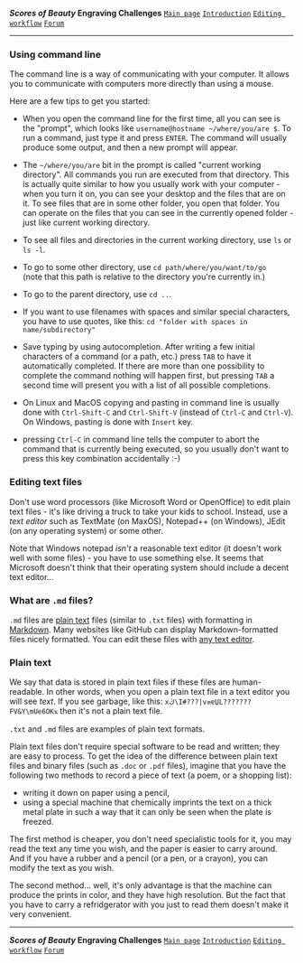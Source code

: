 **_Scores of Beauty_ Engraving Challenges**
[`Main page`](README.md)
[`Introduction`](1-introduction.md)
[`Editing workflow`](2-editing-workflow.md)
[`Forum`](http://engravingchallenges.freeforums.org)

-------------------------------------------


### Using command line

The command line is a way of communicating with your computer.  It allows you to communicate with computers more directly than using a mouse.

Here are a few tips to get you started:

- When you open the command line for the first time, all you can see is the
  "prompt", which looks like `username@hostname ~/where/you/are $`.
  To run a command, just type it and press `ENTER`.  The command will usually
  produce some output, and then a new prompt will appear.

- The `~/where/you/are` bit in the prompt is called "current working directory".
  All commands you run are executed from that directory.  This is actually quite
  similar to how you usually work with your computer - when you turn it on, you
  can see your desktop and the files that are on it.  To see files that are in
  some other folder, you open that folder.  You can operate on the files that
  you can see in the currently opened folder - just like current working directory.

- To see all files and directories in the current working directory, use `ls` or `ls -l`.

- To go to some other directory, use `cd path/where/you/want/to/go`  
  (note that this path is relative to the directory you're currently in.)

- To go to the parent directory, use `cd ..`.

- If you want to use filenames with spaces and similar special characters,
  you have to use quotes, like this: `cd "folder with spaces in name/subdirectory"`

- Save typing by using autocompletion.  After writing a few initial characters
  of a command (or a path, etc.) press `TAB` to have it automatically completed.
  If there are more than one possibility to complete the command nothing will happen
  first, but pressing `TAB` a second time will present you with a list of all
  possible completions.

- On Linux and MacOS copying and pasting in command line is usually done
  with `Ctrl-Shift-C` and `Ctrl-Shift-V` (instead of `Ctrl-C` and `Ctrl-V`).
  On Windows, pasting is done with `Insert` key.

- pressing `Ctrl-C` in command line tells the computer to abort the command
  that is currently being executed, so you usually don't want to press this
  key combination accidentally :-)


### Editing text files

Don't use word processors (like Microsoft Word or OpenOffice) to edit plain text files - it's like driving a truck to take your kids to school.  Instead, use a _text editor_ such as TextMate (on MaxOS), Notepad++ (on Windows), JEdit (on any operating system) or some other.

Note that Windows notepad _isn't_ a reasonable text editor (it doesn't work well with some files) - you have to use something else.  It seems that Microsoft doesn't think that their operating system should include a decent text editor...


### What are `.md` files?

`.md` files are [plain text](miscellaneous.md#plain-text) files (similar to `.txt` files) with formatting in [Markdown](http://en.wikipedia.org/wiki/Markdown).  Many websites like GitHub can display Markdown-formatted files nicely formatted.  You can edit these files with [any text editor](miscellaneous.md#editing-text-files).


### Plain text

We say that data is stored in plain text files if these files are human-readable.  In other words, when you open a plain text file in a text editor you will see _text_.  If you see garbage, like this: `xڭ\I#???|vܗɐЏL???????FV&Y\mUe6OKҡ` then it's not a plain text file.

`.txt` and `.md` files are examples of plain text formats.

Plain text files don't require special software to be read and written; they are easy to process.  To get the idea of the difference between plain text files and binary files (such as `.doc` or `.pdf` files), imagine that you have the following two methods to record a piece of text (a poem, or a shopping list):
* writing it down on paper using a pencil,
* using a special machine that chemically imprints the text on a thick metal plate in such a way that it can only be seen when the plate is freezed.

The first method is cheaper, you don't need specialistic tools for it, you may read the text any time you wish, and the paper is easier to carry around.  And if you have a rubber and a pencil (or a pen, or a crayon), you can modify the text as you wish.

The second method... well, it's only advantage is that the machine can produce the prints in color, and they have high resolution.  But the fact that you have to carry a refridgerator with you just to read them doesn't make it very convenient.


-------------------------------------------
**_Scores of Beauty_ Engraving Challenges**
[`Main page`](README.md)
[`Introduction`](1-introduction.md)
[`Editing workflow`](2-editing-workflow.md)
[`Forum`](http://engravingchallenges.freeforums.org)

